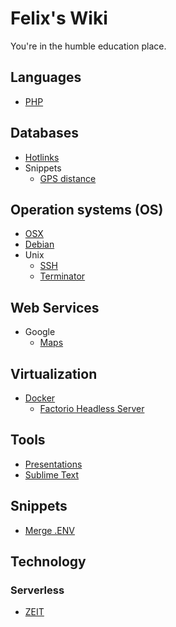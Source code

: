 # Felix's Wiki

You're in the humble education place.

## Languages

- [PHP](/lang/php/)

## Databases

- [Hotlinks](/db/hotlinks.html)
- Snippets
  - [GPS distance](/db/snippets/gps-distance.html)

## Operation systems (OS)

- [OSX](/os/osx/)
- [Debian](/os/debian/)
- Unix
  - [SSH](/os/unix/ssh.html)
  - [Terminator](/os/unix/terminator.html)

## Web Services

- Google
  - [Maps](/services/google/maps.html)

## Virtualization

- [Docker](/virtual/docker/)
  - [Factorio Headless Server](/virtual/docker/factorio-headless-server.html)

## Tools

- [Presentations](/tools/presentations.html)
- [Sublime Text](/tools/sublime-text.html)

## Snippets

- [Merge .ENV](/snippets/bash/merge-dotenv.html)

## Technology

### Serverless

- [ZEIT](/tech/serverless/zeit/)
